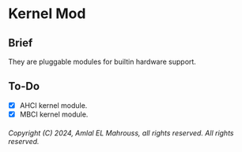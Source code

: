 # Kernel Mod

## Brief

They are pluggable modules for builtin hardware support.

## To-Do

- [X] AHCI kernel module.
- [X] MBCI kernel module.

###### Copyright (C) 2024, Amlal EL Mahrouss, all rights reserved. All rights reserved.
